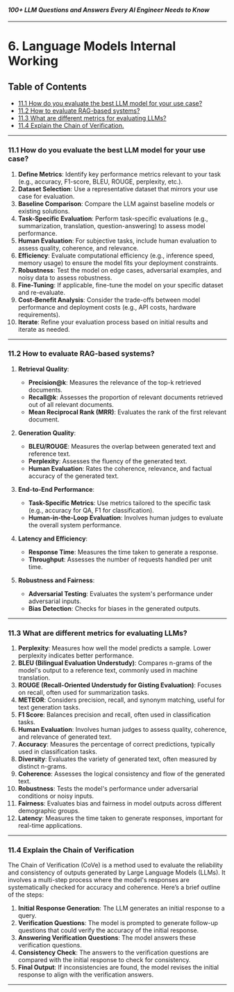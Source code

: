 #### *100+ LLM Questions and Answers Every AI Engineer Needs to Know*

---

# 6. Language Models Internal Working

## Table of Contents

- [11.1 How do you evaluate the best LLM model for your use case?](#111-how-do-you-evaluate-the-best-llm-model-for-your-use-case)
- [11.2 How to evaluate RAG-based systems?](#112-how-to-evaluate-rag-based-systems)
- [11.3 What are different metrics for evaluating LLMs?](#113-what-are-different-metrics-for-evaluating-llms)
- [11.4 Explain the Chain of Verification.](#114-explain-the-chain-of-verification)

---

### 11.1 How do you evaluate the best LLM model for your use case?

1. **Define Metrics**: Identify key performance metrics relevant to your task (e.g., accuracy, F1-score, BLEU, ROUGE, perplexity, etc.).
2. **Dataset Selection**: Use a representative dataset that mirrors your use case for evaluation.
3. **Baseline Comparison**: Compare the LLM against baseline models or existing solutions.
4. **Task-Specific Evaluation**: Perform task-specific evaluations (e.g., summarization, translation, question-answering) to assess model performance.
5. **Human Evaluation**: For subjective tasks, include human evaluation to assess quality, coherence, and relevance.
6. **Efficiency**: Evaluate computational efficiency (e.g., inference speed, memory usage) to ensure the model fits your deployment constraints.
7. **Robustness**: Test the model on edge cases, adversarial examples, and noisy data to assess robustness.
8. **Fine-Tuning**: If applicable, fine-tune the model on your specific dataset and re-evaluate.
9. **Cost-Benefit Analysis**: Consider the trade-offs between model performance and deployment costs (e.g., API costs, hardware requirements).
10. **Iterate**: Refine your evaluation process based on initial results and iterate as needed.

---

### 11.2 How to evaluate RAG-based systems?

1. **Retrieval Quality**:
   - **Precision@k**: Measures the relevance of the top-k retrieved documents.
   - **Recall@k**: Assesses the proportion of relevant documents retrieved out of all relevant documents.
   - **Mean Reciprocal Rank (MRR)**: Evaluates the rank of the first relevant document.

2. **Generation Quality**:
   - **BLEU/ROUGE**: Measures the overlap between generated text and reference text.
   - **Perplexity**: Assesses the fluency of the generated text.
   - **Human Evaluation**: Rates the coherence, relevance, and factual accuracy of the generated text.

3. **End-to-End Performance**:
   - **Task-Specific Metrics**: Use metrics tailored to the specific task (e.g., accuracy for QA, F1 for classification).
   - **Human-in-the-Loop Evaluation**: Involves human judges to evaluate the overall system performance.

4. **Latency and Efficiency**:
   - **Response Time**: Measures the time taken to generate a response.
   - **Throughput**: Assesses the number of requests handled per unit time.

5. **Robustness and Fairness**:
   - **Adversarial Testing**: Evaluates the system's performance under adversarial inputs.
   - **Bias Detection**: Checks for biases in the generated outputs.

---

### 11.3 What are different metrics for evaluating LLMs?

1. **Perplexity**: Measures how well the model predicts a sample. Lower perplexity indicates better performance.
2. **BLEU (Bilingual Evaluation Understudy)**: Compares n-grams of the model's output to a reference text, commonly used in machine translation.
3. **ROUGE (Recall-Oriented Understudy for Gisting Evaluation)**: Focuses on recall, often used for summarization tasks.
4. **METEOR**: Considers precision, recall, and synonym matching, useful for text generation tasks.
5. **F1 Score**: Balances precision and recall, often used in classification tasks.
6. **Human Evaluation**: Involves human judges to assess quality, coherence, and relevance of generated text.
7. **Accuracy**: Measures the percentage of correct predictions, typically used in classification tasks.
8. **Diversity**: Evaluates the variety of generated text, often measured by distinct n-grams.
9. **Coherence**: Assesses the logical consistency and flow of the generated text.
10. **Robustness**: Tests the model's performance under adversarial conditions or noisy inputs.
11. **Fairness**: Evaluates bias and fairness in model outputs across different demographic groups.
12. **Latency**: Measures the time taken to generate responses, important for real-time applications.

---

### 11.4 Explain the Chain of Verification

The Chain of Verification (CoVe) is a method used to evaluate the reliability and consistency of outputs generated by Large Language Models (LLMs). It involves a multi-step process where the model's responses are systematically checked for accuracy and coherence. Here’s a brief outline of the steps:

1. **Initial Response Generation**: The LLM generates an initial response to a query.
2. **Verification Questions**: The model is prompted to generate follow-up questions that could verify the accuracy of the initial response.
3. **Answering Verification Questions**: The model answers these verification questions.
4. **Consistency Check**: The answers to the verification questions are compared with the initial response to check for consistency.
5. **Final Output**: If inconsistencies are found, the model revises the initial response to align with the verification answers.

---
